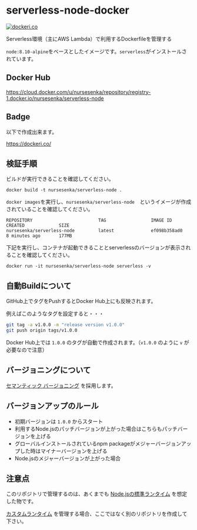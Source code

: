 # serverless-node-docker
[![dockeri.co](https://dockeri.co/image/nursesenka/serverless-node)](https://hub.docker.com/r/nursesenka/serverless-node)

Serverless環境（主にAWS Lambda）で利用するDockerfileを管理する

`node:8.10-alpine`をベースとしたイメージです。`serverless`がインストールされています。


## Docker Hub

https://cloud.docker.com/u/nursesenka/repository/registry-1.docker.io/nursesenka/serverless-node

## Badge
以下で作成出来ます。

https://dockeri.co/

## 検証手順

ビルドが実行できることを確認してください。

```
docker build -t nursesenka/serverless-node .
```

`docker images`を実行し、`nursesenka/serverless-node  `というイメージが作成されていることを確認してください。
```
REPOSITORY                         TAG                 IMAGE ID            CREATED             SIZE
nursesenka/serverless-node         latest              ef098b358ad0        8 minutes ago       177MB
```

下記を実行し、コンテナが起動できることとserverlessのバージョンが表示されることを確認してください。
```
docker run -it nursesenka/serverless-node serverless -v
```

## 自動Buildについて

GitHub上でタグをPushするとDocker Hub上にも反映されます。

例えばこのようなタグを設定すると・・・

```bash
git tag -a v1.0.0 -m "release version v1.0.0"
git push origin tags/v1.0.0
```

Docker Hub上では `1.0.0` のタグが自動で作成されます。（`v1.0.0` のように `v` が必要なので注意）

## バージョニングについて

[セマンティック バージョニング](https://semver.org/lang/ja/) を採用します。

## バージョンアップのルール

- 初期バージョンは `1.0.0` からスタート
- 利用するNode.jsのパッチバージョンが上がった場合はこちらもパッチバージョンを上げる
- グローバルインストールされているnpm packageがメジャーバージョンアップした時はマイナーバージョンを上げる
- Node.jsのメジャーバージョンが上がった場合

## 注意点

このリポジトリで管理するのは、あくまでも [Node.jsの標準ランタイム](https://docs.aws.amazon.com/ja_jp/lambda/latest/dg/lambda-runtimes.html) を想定した物です。

[カスタムランタイム](https://docs.aws.amazon.com/ja_jp/lambda/latest/dg/runtimes-custom.html) を管理する場合、ここではなく別のリポジトリを作成して下さい。
